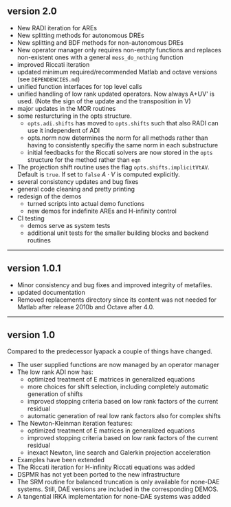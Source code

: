 ## version 2.0
- New RADI iteration for AREs
- New splitting methods for autonomous DREs
- New splitting and BDF methods for non-autonomous DREs
- New operator manager only requires non-empty functions and replaces
  non-existent ones with a general `mess_do_nothing` function 
- improved Riccati iteration
- updated minimum required/recommended Matlab and octave versions
  (see `DEPENDENCIES.md`)
- unified function interfaces for top level calls
- unified handling of low rank updated operators. Now always A+UV' is
  used. (Note the sign of the update and the transposition in V) 
- major updates in the MOR routines
- some resturcturing in the opts structure. 
  * `opts.adi.shifts` has moved to `opts.shifts` such that also RADI
    can use it independent of ADI
  *  opts.norm now determines the norm for all methods rather than
     having to consistently specifiy the same norm in each substructure
  * initial feedbacks for the Riccati solvers are now stored in the
    `opts` structure for the method rather than `eqn` 
- The projection shift routine uses the flag `opts.shifts.implicitVtAV`. 
  Default is `true`. If set to `false` $A\cdot{}V$ is computed explicitly.
- several consistency updates and bug fixes
- general code cleaning and pretty printing
- redesign of the demos
  - turned scripts into actual demo functions
  - new demos for indefinite AREs and H-infinity control
- CI testing
  - demos serve as system tests 
  - additional unit tests for the smaller building blocks and backend routines

---
## version 1.0.1
- Minor consistency and bug fixes and improved integrity of metafiles.
- updated documentation 
- Removed replacements directory since its content was not needed for
  Matlab after release 2010b and Octave after 4.0. 

---
## version 1.0
Compared to the predecessor lyapack a couple of things have changed.
- The user supplied functions are now managed by an operator manager
- The low rank ADI now has:
  - optimized treatment of E matrices in generalized equations
  - more choices for shift selection, including completely automatic
    generation of shifts 
  - improved stopping criteria based on low rank factors of the current residual
  - automatic generation of real low rank factors also for complex shifts
- The Newton-Kleinman iteration features:
  - optimized treatment of E matrices in generalized equations
  - improved stopping criteria based on low rank factors of the current residual
  - inexact Newton, line search and Galerkin projection acceleration
- Examples have been extended
- The Riccati iteration for H-infinity Riccati equations was added
- DSPMR has not yet been ported to the new infrastructure
- The SRM routine for balanced truncation is only available for
  none-DAE systems. Still, DAE versions are included in the
  corresponding DEMOS. 
- A tangential IRKA implementation for none-DAE systems was added
